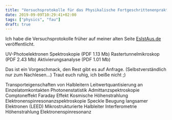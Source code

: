 ```yaml
---
title: "Versuchsprotokolle für das Physikalische Fortgeschrittenenpraktikum"
date: 2019-09-09T10:29:41+02:00
tags: ["physics", "fau"]
draft: true
---
```


Ich habe die Versuchsprotokolle früher auf meiner alten Seite [EsIstAus.de](esistaus.de) veröffentlicht.

UV-Photoelektronen Spektroskopie (PDF 1.13 Mb)
Rastertunnelmikroskop (PDF 2.43 Mb)
Aktivierungsanalyse (PDF 1.01 Mb)

Das ist ein Vorgeschmack, den Rest gibt es auf Anfrage. (Selbstverständlich nur zum Nachlesen...) Traut euch ruhig, ich beiße nicht ;)

Transporteigenschaften von Halbleitern
Leitwertquantisierung an Einzelatomkontakten
Photonenstatistik
Admittanzspektroskopie
Comptoneffekt
Faraday Effekt
Kosmische Höhenstrahlung
Elektronenspinresonanzspektroskopie
Speckle
Beugung langsamer Elektronen (LEED)
Mikrostrukturierte Halbleiter
Interferometrie
Höhenstrahlung
Elektronenspinresonanz
